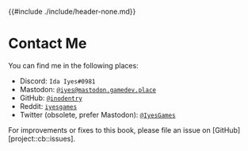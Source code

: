{{#include ./include/header-none.md}}

# Contact Me

You can find me in the following places:

 - Discord: `Ida Iyes#0981`
 - Mastodon: [`@iyes@mastodon.gamedev.place`](https://mastodon.gamedev.place/@iyes)
 - GitHub: [`@inodentry`](https://github.com/inodentry)
 - Reddit: [`iyesgames`](https://reddit.com/u/iyesgames)
 - Twitter (obsolete, prefer Mastodon): [`@IyesGames`](https://twitter.com/IyesGames)

For improvements or fixes to this book, please file an issue
on [GitHub][project::cb::issues].
